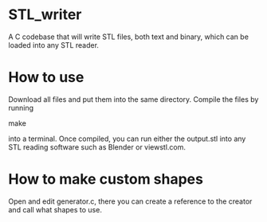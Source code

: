 # STL_writer
A C codebase that will write STL files, both text and binary, which can be loaded into any STL reader.

# How to use
Download all files and put them into the same directory. Compile the files by running 

make

into a terminal. Once compiled, you can run either the output.stl into any STL reading software such as Blender or viewstl.com.

# How to make custom shapes
Open and edit generator.c, there you can create a reference to the creator and call what shapes to use. 

